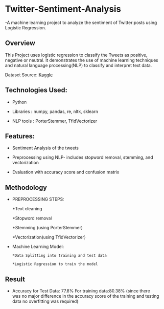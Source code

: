 # Twitter-Sentiment-Analysis
-A machine learning project to analyze the sentiment of Twitter posts using Logistic Regression.
## Overview
This Project uses logistic regression to classify the Tweets as positive, negative or neutral. It demonstrates the use of machine learning techniques and natural language processing(NLP) to classify and interpret text data.

Dataset Source: [Kaggle](https://www.kaggle.com/datasets/kazanova/sentiment140) 

## Technologies Used: 

* Python

* Libraries  : numpy, pandas, re, nltk, sklearn

* NLP tools : PorterStemmer, TfidVectorizer

## Features:

* Sentiment Analysis of the tweets

* Preprocessing using NLP- includes stopword removal, stemming, and vectorization

* Evaluation with accuracy score and confusion matrix

## Methodology

* PREPROCESSING STEPS:
  
     *Text cleaning

     *Stopword removal

     *Stemming (using PorterStemmer)

     *Vectorization(using TfidVectorizer)
  
* Machine Learning Model:

      *Data Splitting into training and test data 

      *Logistic Regression to train the model

## Result

 * Accuracy for Test Data: 77.8%
   For training data:80.38%     (since there was no major difference in the accuracy score of the training and testing data no overfitting was required)
   
  

   
